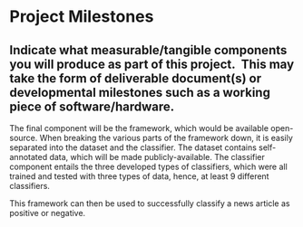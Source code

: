 # Project Milestones

## Indicate what measurable/tangible components you will produce as part of this project.  This may take the form of deliverable document(s) or developmental milestones such as a working piece of software/hardware. 

The final component will be the framework, which would be available open-source. When breaking the various parts of the framework down, it is easily separated into the dataset and the classifier. The dataset contains self-annotated data, which will be made publicly-available. 
The classifier component entails the three developed types of classifiers, which were all trained and tested with three types of data, hence, at least 9 different classifiers. 

This framework can then be used to successfully classify a news article as positive or negative.





